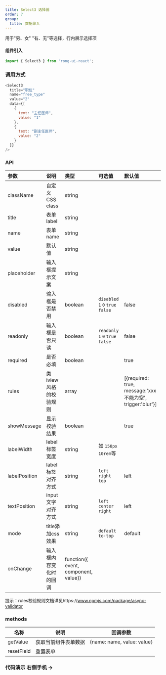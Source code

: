 ```yaml
---
title: Select3 选择器
order: 7
group:
  title: 数据录入
---
```


<Alert>用于"男、女" "有、无"等选择，行内展示选择项</Alert>

#### 组件引入
```js
import { Select3 } from 'rong-ui-react';
```

### 调用方式
```js
<Select3
  title="职位" 
  name="free_type"
  value="2"
  data={[
    {
      text: "主任医师",
      value: "1"
    },
    {
      text: "副主任医师",
      value: "2"
    }
  ]}
/>
```

### API

| 参数      | 说明    | 类型      | 可选值       | 默认值   |
|:--------|:--------|:--------|:--------|:--------|
| className | 自定义 CSS class | string | | |
| title | 表单label | string | | |
| name | 表单name | string | | |
| value | 默认值 | string | | |
| placeholder | 输入框提示文案 | string | | |
| disabled | 输入框是否禁用 | boolean| `disabled` `1` `0` `true` `false` | false |
| readonly | 输入框是否只读 | boolean | `readonly` `1` `0` `true` `false` | false |
| required | 是否必填 | boolean | | true |
| rules | 类iview风格的校验规则 | array | | [{required: true, message:'xxx不能为空', trigger:'blur'}] |
| showMessage | 显示校验结果 | boolean | | true |
| labelWidth | lebel标签宽度 | string | 如 `150px` `10rem`等 ||
| labelPosition | label标签对齐方式 | string | `left` `right` `top`  | left |
| textPosition | input文字对齐方式 | string | `left` `center` `right`  | left |
| mode | title添加css效果 | string | `default` `to-top` | default |
| onChange | 输入框内容变化时的回调 | function({ event, component, value}) | | |


<Alert>提示：rules校验规则文档详见https://www.npmjs.com/package/async-validator</Alert>


### methods
| 名称      | 说明    | 回调参数      |
|---------- |-------- |---------- |
| getValue | 获取当前组件表单数据 | {name: name, value: value} |
| resetField | 重置表单 | |


### 代码演示 <Badge> 右侧手机 → </Badge>
<code src="./demo.jsx"></code>
